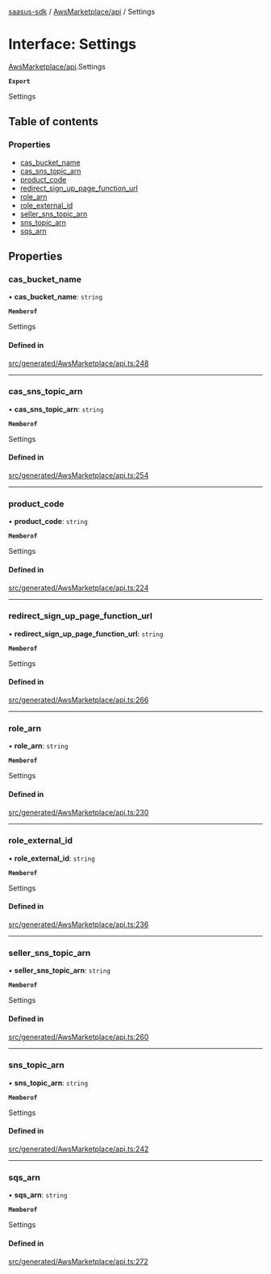 [saasus-sdk](../README.md) / [AwsMarketplace/api](../modules/AwsMarketplace_api.md) / Settings

# Interface: Settings

[AwsMarketplace/api](../modules/AwsMarketplace_api.md).Settings

**`Export`**

Settings

## Table of contents

### Properties

- [cas\_bucket\_name](AwsMarketplace_api.Settings.md#cas_bucket_name)
- [cas\_sns\_topic\_arn](AwsMarketplace_api.Settings.md#cas_sns_topic_arn)
- [product\_code](AwsMarketplace_api.Settings.md#product_code)
- [redirect\_sign\_up\_page\_function\_url](AwsMarketplace_api.Settings.md#redirect_sign_up_page_function_url)
- [role\_arn](AwsMarketplace_api.Settings.md#role_arn)
- [role\_external\_id](AwsMarketplace_api.Settings.md#role_external_id)
- [seller\_sns\_topic\_arn](AwsMarketplace_api.Settings.md#seller_sns_topic_arn)
- [sns\_topic\_arn](AwsMarketplace_api.Settings.md#sns_topic_arn)
- [sqs\_arn](AwsMarketplace_api.Settings.md#sqs_arn)

## Properties

### cas\_bucket\_name

• **cas\_bucket\_name**: `string`

**`Memberof`**

Settings

#### Defined in

[src/generated/AwsMarketplace/api.ts:248](https://github.com/saasus-platform/saasus-sdk-javascript/blob/997c544/src/generated/AwsMarketplace/api.ts#L248)

___

### cas\_sns\_topic\_arn

• **cas\_sns\_topic\_arn**: `string`

**`Memberof`**

Settings

#### Defined in

[src/generated/AwsMarketplace/api.ts:254](https://github.com/saasus-platform/saasus-sdk-javascript/blob/997c544/src/generated/AwsMarketplace/api.ts#L254)

___

### product\_code

• **product\_code**: `string`

**`Memberof`**

Settings

#### Defined in

[src/generated/AwsMarketplace/api.ts:224](https://github.com/saasus-platform/saasus-sdk-javascript/blob/997c544/src/generated/AwsMarketplace/api.ts#L224)

___

### redirect\_sign\_up\_page\_function\_url

• **redirect\_sign\_up\_page\_function\_url**: `string`

**`Memberof`**

Settings

#### Defined in

[src/generated/AwsMarketplace/api.ts:266](https://github.com/saasus-platform/saasus-sdk-javascript/blob/997c544/src/generated/AwsMarketplace/api.ts#L266)

___

### role\_arn

• **role\_arn**: `string`

**`Memberof`**

Settings

#### Defined in

[src/generated/AwsMarketplace/api.ts:230](https://github.com/saasus-platform/saasus-sdk-javascript/blob/997c544/src/generated/AwsMarketplace/api.ts#L230)

___

### role\_external\_id

• **role\_external\_id**: `string`

**`Memberof`**

Settings

#### Defined in

[src/generated/AwsMarketplace/api.ts:236](https://github.com/saasus-platform/saasus-sdk-javascript/blob/997c544/src/generated/AwsMarketplace/api.ts#L236)

___

### seller\_sns\_topic\_arn

• **seller\_sns\_topic\_arn**: `string`

**`Memberof`**

Settings

#### Defined in

[src/generated/AwsMarketplace/api.ts:260](https://github.com/saasus-platform/saasus-sdk-javascript/blob/997c544/src/generated/AwsMarketplace/api.ts#L260)

___

### sns\_topic\_arn

• **sns\_topic\_arn**: `string`

**`Memberof`**

Settings

#### Defined in

[src/generated/AwsMarketplace/api.ts:242](https://github.com/saasus-platform/saasus-sdk-javascript/blob/997c544/src/generated/AwsMarketplace/api.ts#L242)

___

### sqs\_arn

• **sqs\_arn**: `string`

**`Memberof`**

Settings

#### Defined in

[src/generated/AwsMarketplace/api.ts:272](https://github.com/saasus-platform/saasus-sdk-javascript/blob/997c544/src/generated/AwsMarketplace/api.ts#L272)
